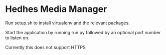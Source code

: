 # Hedhes Media Manager

Run setup.sh to install virtualenv and the relevant packages. 

Start the application by running run.py followed by an optional port number to listen on.

Currently this does not support HTTPS